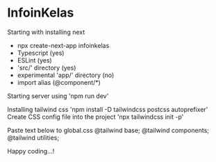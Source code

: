 # InfoinKelas

Starting with installing next
- npx create-next-app infoinkelas
- Typescript (yes)
- ESLint (yes)
- 'src/' directory (yes)
- experimental 'app/' directory (no)
- import alias (@component/*)

Starting server using 'npm run dev'

Installing tailwind css
'npm install -D tailwindcss postcss autoprefixer'
Create CSS config file into the project
'npx tailwindcss init -p' 

Paste text below to global.css
@tailwind base;
@tailwind components;
@tailwind utilities;

Happy coding...!